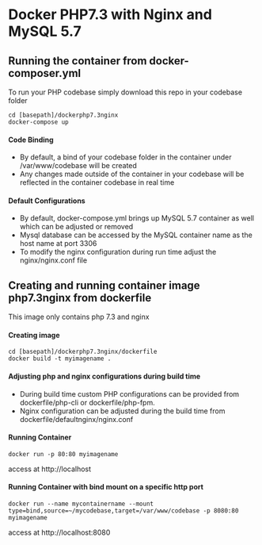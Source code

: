 # Docker PHP7.3 with Nginx and MySQL 5.7

## Running the container from docker-composer.yml
To run your PHP codebase simply download this repo in your codebase folder
```
cd [basepath]/dockerphp7.3nginx
docker-compose up
```
#### Code Binding
- By default, a bind of your codebase folder in the container under /var/www/codebase will be created
- Any changes made outside of the container in your codebase will be reflected in the container codebase in real time

#### Default Configurations
- By default, docker-compose.yml brings up MySQL 5.7 container as well which can be adjusted or removed
- Mysql database can be accessed by the MySQL container name as the host name at port 3306
- To modify the nginx configuration during run time adjust the nginx/nginx.conf file

## Creating and running container image php7.3nginx from dockerfile
This image only contains php 7.3 and nginx
#### Creating image
```
cd [basepath]/dockerphp7.3nginx/dockerfile
docker build -t myimagename .
```
#### Adjusting php and nginx configurations during build time
- During build time custom PHP configurations can be provided from dockerfile/php-cli or dockerfile/php-fpm.
- Nginx configuration can be adjusted during the build time from dockerfile/defaultnginx/nginx.conf

#### Running Container
```
docker run -p 80:80 myimagename
```
access at http://localhost

#### Running Container with bind mount on a specific http port
```
docker run --name mycontainername --mount type=bind,source=~/mycodebase,target=/var/www/codebase -p 8080:80 myimagename
```
access at http://localhost:8080

